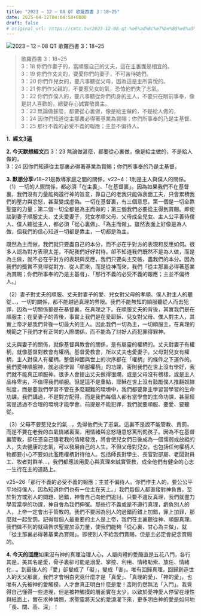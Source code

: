 ```yaml
---
title: "2023 – 12 – 08 QT 歌羅西書 3：18~25"
date: 2025-04-12T04:04:58+0800
draft: false
# original_url: https://cmtc.tw/2023-12-08-qt-%e6%ad%8c%e7%be%85%e8%a5%bf%e6%9b%b8-3%ef%bc%9a1825
---
```


![2023 – 12 – 08 QT 歌羅西書 3：18\~25](/images/qt.jpg  "2023 – 12 – 08 QT 歌羅西書 3：18\~25")

> 歌羅西書 3：18\~25  
> 3：18 你們作妻子的，當順服自己的丈夫，這在主裏面是相宜的。  
> 3：19 你們作丈夫的，要愛你們的妻子，不可苦待她們。  
> 3：20 你們作兒女的，要凡事聽從父母，因為這是主所喜悅的。  
> 3：21 你們作父親的，不要惹兒女的氣，恐怕他們失了志氣。  
> 3：22 你們作僕人的，要凡事聽從你們肉身的主人，不要只在眼前事奉，像是討人喜歡的，總要存心誠實敬畏主。  
> 3：23 無論做甚麼，都要從心裏做，像是給主做的，不是給人做的，  
> 3：24 因你們知道從主那裏必得著基業為賞賜；你們所事奉的乃是主基督。  
> 3：25 那行不義的必受不義的報應；主並不偏待人。

**1.  經文3遍**

**2. 今天默想經文**西 3：23 無論做甚麼，都要從心裏做，像是給主做的，不是給人做的，  
3：24 因你們知道從主那裏必得著基業為賞賜；你們所事奉的乃是主基督。

**3. 默想分享**v18\~21是教導家庭之間的關係，v22\~4：1則是主人與僕人的關係。  
（1）一切的人際關係，都必須「在主裏」、「在基督裏」。因為如果我們不在基督裏，我們沒有力量能夠遵行神的旨意，靠自己的老我只能做表面工夫，只會累積我們的壓力與忿怒，甚至變成虛偽。一切在基督裏，有三個意思，第一個是一切全靠聖靈的力量；第二個一切全都是為主而做的；第三個我們必要從主得到賞賜。即使談到妻子順服丈夫、丈夫愛妻子，兒女孝順父母、父母成全兒女、主人公平善待僕人、僕人聽從主人，都必須「從心裏做」、「為主而做」。雖然表面上好像是為人做，但我們的信心知道一切都是靠主，一切都是為主。

既然為主而做，我們就只要盡自己的本分，而不必在乎對方的表現和反應如何。很多人認為對方表現太差，不配我們好好對待。卻不知道我們既然不是為人做，而是為主做，就不必在乎對方的表現與反應，我們只要向主交帳，盡我們的本分。因為我們的獎賞不見得從對方、從人而來，而是從神而來，我們「從主那裏必得著基業為賞賜；你們所事奉的乃是主基督」、「那行不義的必受不義的報應；主並不偏待人。」

（2）妻子對丈夫的順服、丈夫對妻子的愛、兒女對父母的孝順、僕人對主人的聽從…，一切的關係，都不能越過真理的界限。我們不能無知的順服聽從人而去犯罪，因為一切關係都是在基督裏，在真理之下。在順服丈夫的背後，其實我們是在順服主；在愛妻子的背後，事實上我們是在愛耶穌、兒女對父母、僕人對主人，其實上帝才是我們背後一切最大的主人。因此我們一切為主，一切順服主，在真理的規範之下我們才有正常的人際關係，而不能為了討好人而犯罪得罪神。

丈夫與妻子的關係，就像基督與教會的關係，是有屬靈的權柄的。丈夫對妻子有權柄，就像基督對教會有權柄。基督愛教會，所以丈夫也愛妻子。父母對兒女有權柄，主人對僕人有權柄。整個神國與世上的次序都在「權柄」的條件之下運作的。我們愛神順服神，就必須學習「順服權柄」的功課，否則我們在世上沒有學好，我們就不能真正順服神。很多人會提出丈夫做得很爛，或是父母沒有榜樣，或是主人品格卑劣，不值得我們順服。但是這不是重點，耶穌在世上沒有鼓勵僕人推翻奴隸制度，而是要我們學習不管在多麼艱難的環境中，我們都要靠主學習當學習的生命功課。我們講過，不是對方配得，而是我們每個人都有當學會的生命功課，甚至經常是透過不合理的環境才能學會。前提是不能犯罪，我們就要順服、要愛、要聽從。

（3）父母不要惹兒女的氣…，免得他們失了志氣。這裏不是說不能管教、責罰，而是不要在老我的血氣情緒裏面，用情緒與忿怒隨意怒罵刑罰孩子。因為不在基督裏管教，卻任憑自己隨老我的情緒發洩，將會使兒女們日後成為一個懦弱或放縱的人，失去健康的志氣，可以發展自己的人生。不但父母對兒女，也包括任何權柄人物都要小心不要如此濫用權柄對待他人。包括師長對學生、長官對部屬、老闆對員工、牧者對群羊…，我們都應該用愛心與真理來誠實管教，成全他們有健全的心志一生行在主的道路上。

v25\~26「那行不義的必受不義的報應；主並不偏待人。你們作主人的，要公公平平地待僕人，因為知道你們也有一位主在天上。」我們每個人都直接對神負責，至於對方或別人的問題、過錯，神會自己向他們追討。只要不違反真理，我們就盡力學習當學的功課，神自會為我們伸冤。那些行不義或是不遵行真理，虧負別人的人，上帝一定會出手管教的。我們不要因為別人的過錯而錯上加錯，罪上加罪，那麼就一起受罰。記得每個人最重要的主人是上帝，我們在主裏聽從神、順服真理。我們做不到的就禱告求聖靈加添力量，使我們能夠「從心裏、甘心為主做」，就「從主那裏必得著基業為賞賜」。即使別人不給我們賞賜，但是主必定會紀念賞賜的。

**4. 今天的回應**如果沒有神的真理治理人心，人屬肉體的愛簡直是五花八門，各行其是，美其名是愛，骨子裏卻可能是溺愛、掌控、利用、情緒勒索、放任、情緒化…。到最後人的「愛」卻變成了「礙」，變成「害」。唯有回歸真理，回歸創造世人的天父那裏，我們才會明白究竟什麼才是「真愛」、「真理的愛」、「神的愛」。也唯有人先被神的愛觸摸，人才會真正明白什麼是愛！否則仍然無法「入門」。我覺得自己懂得一些道理，但是被神觸摸的層面實在太少，以致於愛神愛人停留在理性與紙面上，實在求神憐憫，求聖靈將天父的愛澆灌下來，更多明白神的愛是如何地「長、闊、高、深」！